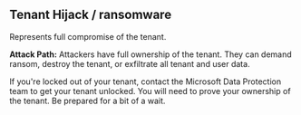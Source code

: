 ## Tenant Hijack / ransomware

Represents full compromise of the tenant.

**Attack Path:** Attackers have full ownership of the tenant. They can demand ransom, destroy the tenant, or exfiltrate all tenant and user data.

If you're locked out of your tenant, contact the Microsoft Data Protection team to get your tenant unlocked. You will need to prove your ownership of the tenant. Be prepared for a bit of a wait.